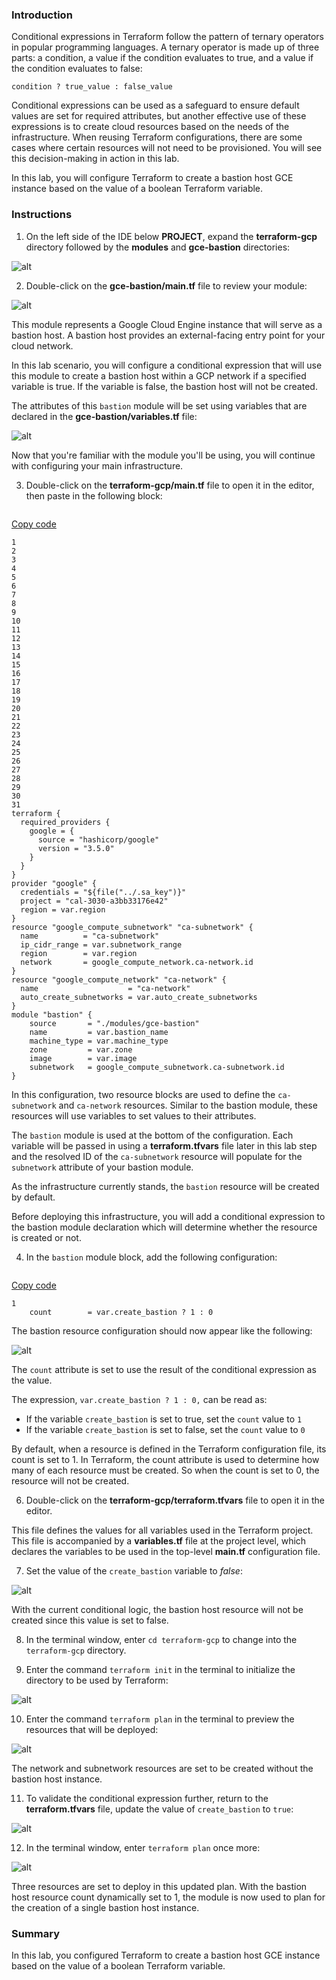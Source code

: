 ### Introduction

Conditional expressions in Terraform follow the pattern of ternary  operators in popular programming languages. A ternary operator is made  up of three parts: a condition, a value if the condition evaluates to  true, and a value if the condition evaluates to false:

```
condition ? true_value : false_value
```

Conditional expressions can be used as a safeguard to ensure default  values are set for required attributes, but another effective use of  these expressions is to create cloud resources based on the needs of the infrastructure. When reusing Terraform configurations, there are some  cases where certain resources will not need to be provisioned. You will  see this decision-making in action in this lab.

In this lab, you will configure Terraform to create a bastion host  GCE instance based on the value of a boolean Terraform variable.

 

### Instructions

1. On the left side of the IDE below **PROJECT**, expand the **terraform-gcp** directory followed by the **modules** and **gce-bastion** directories:

![alt](https://assets.cloudacademy.com/bakery/media/uploads/blobid2-e9326a75-b60b-4394-95a4-19f436097c0a.png)

 

2. Double-click on the **gce-bastion/main.tf** file to review your module:

![alt](https://assets.cloudacademy.com/bakery/media/uploads/blobid0-7840e9f9-f6f7-41e4-a808-cad5df81efa4.png)

This module represents a Google Cloud Engine instance that will serve as a bastion host. A bastion host provides an external-facing entry  point for your cloud network.

In this lab scenario, you will configure a conditional expression  that will use this module to create a bastion host within a GCP network  if a specified variable is true. If the variable is false, the bastion  host will not be created.

The attributes of this `bastion` module will be set using variables that are declared in the **gce-bastion/variables.tf** file:

![alt](https://assets.cloudacademy.com/bakery/media/uploads/blobid1-82b9640b-3dd7-4819-b1a4-ff93726040e9.png)

Now that you're familiar with the module you'll be using, you will continue with configuring your main infrastructure.

 

3. Double-click on the **terraform-gcp/main.tf** file to open it in the editor, then paste in the following block:

```javascript

```

[Copy code](https://cloudacademy.com/lab/working-with-terraform-conditional-expressions-gcp/creating-terraform-resources-dynamically-with-conditional-expressions/?context_id=4773&context_resource=lp#)

```
1
2
3
4
5
6
7
8
9
10
11
12
13
14
15
16
17
18
19
20
21
22
23
24
25
26
27
28
29
30
31
terraform {
  required_providers {
    google = {
      source = "hashicorp/google"
      version = "3.5.0"
    }
  }
}
provider "google" {
  credentials = "${file("../.sa_key")}"
  project = "cal-3030-a3bb33176e42"
  region = var.region
}
resource "google_compute_subnetwork" "ca-subnetwork" {
  name          = "ca-subnetwork"
  ip_cidr_range = var.subnetwork_range
  region        = var.region
  network       = google_compute_network.ca-network.id
}
resource "google_compute_network" "ca-network" {
  name                    = "ca-network"
  auto_create_subnetworks = var.auto_create_subnetworks
}
module "bastion" {
    source       = "./modules/gce-bastion"
    name         = var.bastion_name
    machine_type = var.machine_type
    zone         = var.zone
    image        = var.image
    subnetwork   = google_compute_subnetwork.ca-subnetwork.id
}
```

In this configuration, two resource blocks are used to define the `ca-subnetwork` and `ca-network` resources. Similar to the bastion module, these resources will use variables to set values to their attributes. 

The `bastion` module is used at the bottom of the configuration. Each variable will be passed in using a **terraform.tfvars** file later in this lab step and the resolved ID of the `ca-subnetwork` resource will populate for the `subnetwork` attribute of your bastion module.

As the infrastructure currently stands, the `bastion` resource will be created by default. 

Before deploying this infrastructure, you will add a conditional  expression to the bastion module declaration which will determine  whether the resource is created or not.

 

4. In the `bastion` module block, add the following configuration:

```javascript

```

[Copy code](https://cloudacademy.com/lab/working-with-terraform-conditional-expressions-gcp/creating-terraform-resources-dynamically-with-conditional-expressions/?context_id=4773&context_resource=lp#)

```
1
    count        = var.create_bastion ? 1 : 0
```

The bastion resource configuration should now appear like the following:

![alt](https://assets.cloudacademy.com/bakery/media/uploads/blobid1-66a23a97-96f5-41a4-8b30-cf8dd799c3c1.png)

The `count` attribute is set to use the result of the conditional expression as the value.

The expression, `var.create_bastion ? 1 : 0,` can be read as:

- If the variable `create_bastion` is set to true, set the `count` value to `1`
- If the variable `create_bastion` is set to false, set the `count` value to `0`

By default, when a resource is defined in the Terraform configuration file, its count is set to 1. In Terraform, the count attribute is used  to determine how many of each resource must be created. So when the  count is set to 0, the resource will not be created. 

 

6. Double-click on the **terraform-gcp/terraform.tfvars** file to open it in the editor.

This file defines the values for all variables used in the Terraform project. This file is accompanied by a **variables.tf** file at the project level, which declares the variables to be used in the top-level **main.tf** configuration file.

 

7. Set the value of the `create_bastion` variable to *false*:

![alt](https://assets.cloudacademy.com/bakery/media/uploads/blobid3-ef21dc11-822f-428b-853a-7d2acc97fd17.png)

With the current conditional logic, the bastion host resource will not be created since this value is set to false.

 

8. In the terminal window, enter `cd terraform-gcp` to change into the `terraform-gcp` directory.

 

9. Enter the command `terraform init` in the terminal to initialize the directory to be used by Terraform:

![alt](https://assets.cloudacademy.com/bakery/media/uploads/content_engine/Screen%20Shot%202021-11-10%20at%205.52.47%20PM-bd4264fb-e3c2-46d6-adc1-43c312fd5a19.png)

 

10. Enter the command `terraform plan` in the terminal to preview the resources that will be deployed:

![alt](https://assets.cloudacademy.com/bakery/media/uploads/blobid4-89485c56-4312-4618-859b-43c715acfbd7.png)

The network and subnetwork resources are set to be created without the bastion host instance.

 

11. To validate the conditional expression further, return to the **terraform.tfvars** file, update the value of `create_bastion` to `true`:

![alt](https://assets.cloudacademy.com/bakery/media/uploads/blobid5-9cb91612-9e26-4a4c-87e7-d23fd36e2ede.png)

 

12. In the terminal window, enter `terraform plan` once more:

![alt](https://assets.cloudacademy.com/bakery/media/uploads/blobid6-b5016cb2-8f3f-4019-8f35-beaec6716e21.png)

Three resources are set to deploy in this updated plan. With  the bastion host resource count dynamically set to 1, the module is now  used to plan for the creation of a single bastion host instance.

 

### Summary

In this lab, you configured Terraform to create a bastion host GCE instance based on the value of a boolean Terraform variable.